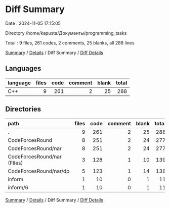 # Diff Summary

Date : 2024-11-05 17:15:05

Directory /home/kapusta/Документы/programming_tasks

Total : 9 files,  261 codes, 2 comments, 25 blanks, all 288 lines

[Summary](results.md) / [Details](details.md) / Diff Summary / [Diff Details](diff-details.md)

## Languages
| language | files | code | comment | blank | total |
| :--- | ---: | ---: | ---: | ---: | ---: |
| C++ | 9 | 261 | 2 | 25 | 288 |

## Directories
| path | files | code | comment | blank | total |
| :--- | ---: | ---: | ---: | ---: | ---: |
| . | 9 | 261 | 2 | 25 | 288 |
| CodeForcesRound | 8 | 251 | 2 | 24 | 277 |
| CodeForcesRound/nar | 8 | 251 | 2 | 24 | 277 |
| CodeForcesRound/nar (Files) | 3 | 128 | 1 | 10 | 139 |
| CodeForcesRound/nar/dp | 5 | 123 | 1 | 14 | 138 |
| inform | 1 | 10 | 0 | 1 | 11 |
| inform/6 | 1 | 10 | 0 | 1 | 11 |

[Summary](results.md) / [Details](details.md) / Diff Summary / [Diff Details](diff-details.md)